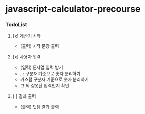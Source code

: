 # javascript-calculator-precourse

### TodoList

1. [x] 계산기 시작

   - (출력) 시작 문장 출력

2. [x] 사용자 입력

   - (입력) 문자열 입력 받기
   - , : 구분자 기준으로 숫자 분리하기
   - 커스텀 구분자 기준으로 숫자 분리하기
   - 그 외 잘못된 입력인지 확인

3. [ ] 결과 출력
   - (출력) 덧셈 결과 출력
